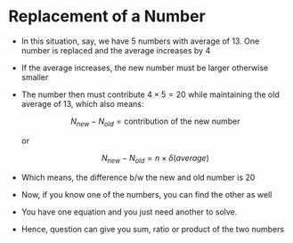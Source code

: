 # Replacement of a Number

- In this situation, say, we have 5 numbers with average of 13. One number is
replaced and the average increases by 4

- If the average increases, the new number must be larger otherwise smaller

- The number then must contribute $4 \times 5 = 20$ while maintaining the old
average of 13, which also means:

    $$N_{new} - N_{old} = \text {contribution of the new number}$$  

    or

    $$N_{new} - N_{old} = n \times \delta (average)$$

- Which means, the difference b/w the new and old number is 20

- Now, if you know one of the numbers, you can find the other as well

- You have one equation and you just need another to solve.

- Hence, question can give you sum, ratio or product of the two numbers
